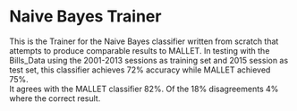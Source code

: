 # Naive Bayes Trainer

This is the Trainer for the Naive Bayes classifier written from scratch that 
attempts to produce comparable results to MALLET.  In testing with the 
Bills_Data using the 2001-2013 sessions as training set and 2015 session as 
test set, this classifier achieves 72% accuracy while MALLET achieved 75%.  
It agrees with the MALLET classifier 82%.  Of the 18% disagreements 4% where 
the correct result.
